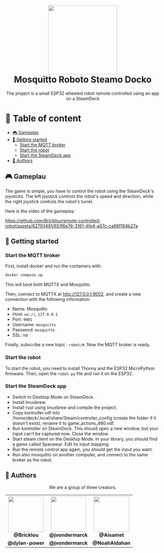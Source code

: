 <h1 align="center"><img src="https://cdn.pixabay.com/photo/2021/03/05/22/44/dinosaur-6072475_960_720.png" width="224px"/><br/>
  Mosquitto Roboto Steamo Docko
</h1>
<p align="center">The project is a small ESP32 wheeled robot remote controlled using an app on a SteamDeck</p>

# 📃 Table of content

- [🎮 Gameplay](#-gameplay)
- [🚀 Getting started](#-getting-started)
    - [Start the MQTT broker](#start-the-mqtt-broker)
    - [Start the robot](#start-the-robot)
    - [Start the SteamDeck app](#start-the-steamdeck-app)
- [👨 Authors](#-authors)

## 🎮 Gameplau

The game is simple, you have to control the robot using the SteamDeck's joysticks. The left joystick controls the robot's speed and direction, while the right joystick controls the robot's turret.

Here is the video of the gameplay:

https://github.com/Bricklou/remote-controlled-robot/assets/62793491/651f6e76-3161-4fe4-a07c-ca98f164b27a


## 🚀 Getting started

### Start the MQTT broker

First, install docker and run the containers with:

```sh
docker compose up
```

This will boot both MQTTX and Mosquitto.

Then, connect to MQTTX at http://127.0.0.1:9002, and create a new connection with the following information:

- Name: Mosquitto
- Host: `ws://`, `127.0.0.1`
- Port: `9001`
- Username: `mosquitto`
- Password: `mosquitto`
- SSL: no

Finally, subscribe a new topic : `robot/#`. Now the MQTT broker is ready.

### Start the robot

To start the robot, you need to install Thonny and the ESP32 MicroPython firmware. Then, open the `robot.py` file and run it on the ESP32.

### Start the SteamDeck app

- Switch to Desktop Mode on SteamDeck.
- Install linuxbrew.
- Install rust using linuxbrew and compile the project.
- Copy kontroller.vdf into /home/deck/.local/share/Steam/controller_config (create the folder if it doesn't exist), rename it to game_actions_480.vdf.
- Run kontroller on SteamDeck. This should open a new window, but your input can't be captured now. Close the window.
- Start steam client on the Desktop Mode. In your library, you should find a game called Spacewar. Edit its input mapping.
- Run the remote control app again, you should get the input you want.
- Run also mosquitto on another computer, and connect to the same broker as the robot.

## 👨 Authors

<p align="center"> We are a group of three creators.</p>

<table align="center">
  <tr>
    <th><img src="https://avatars.githubusercontent.com/u/15181236?v=4" width="115"><br><strong>@Bricklou</strong></th>
    <th><img  src="https://avatars.githubusercontent.com/u/62793491?v=4?size=115" width="115"><br><strong>@jvondermarck</strong></th>
    <th><img  src="https://avatars.githubusercontent.com/u/94604758?v=4" width="115"><br><strong>@Aisamet</strong></th>
  </tr>
  <tr align="center">
    <td><b>@dylan-power</b></td>
    <td><b>@jvondermarck</b> </td>
    <td><b>@NoahAldahan</b></td>
  </tr>
</table>
